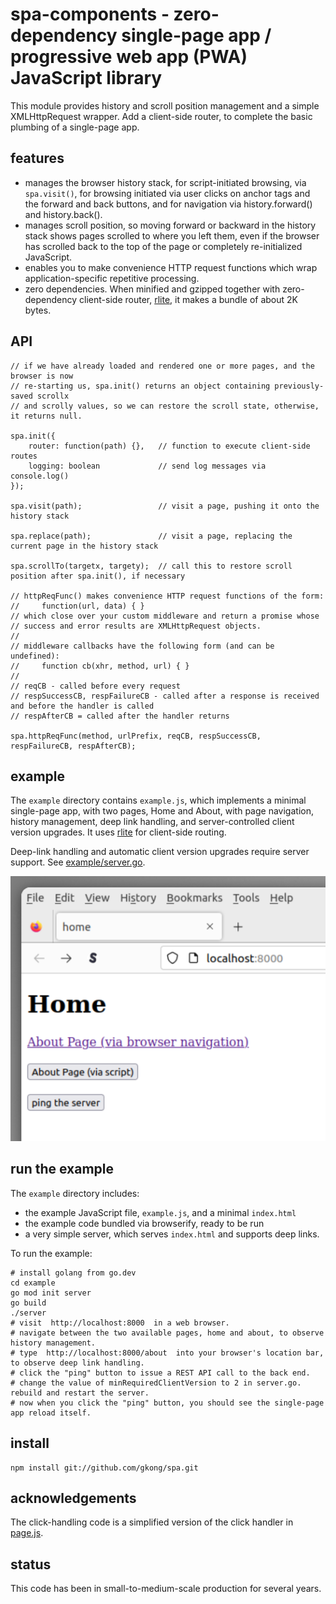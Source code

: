 # spa-components - zero-dependency single-page app / progressive web app (PWA) JavaScript library

This module provides history and scroll position management and a simple XMLHttpRequest wrapper.
Add a client-side router, to complete the basic plumbing of a single-page app.

## features
- manages the browser history stack, for script-initiated browsing, via `spa.visit()`, for browsing initiated via user clicks on anchor tags and the forward and back buttons, and for navigation via history.forward() and history.back().
- manages scroll position, so moving forward or backward in the history stack shows pages scrolled to where you left them, even if the browser has scrolled back to the top of the page or completely re-initialized JavaScript.
- enables you to make convenience HTTP request functions which wrap application-specific repetitive processing.
- zero dependencies. When minified and gzipped together with zero-dependency client-side router, [rlite](https://github.com/chrisdavies/rlite), it makes a bundle of about 2K bytes.

## API

	// if we have already loaded and rendered one or more pages, and the browser is now 
	// re-starting us, spa.init() returns an object containing previously-saved scrollx
	// and scrolly values, so we can restore the scroll state, otherwise, it returns null.

	spa.init({
		router: function(path) {},   // function to execute client-side routes
		logging: boolean             // send log messages via console.log()
	});

	spa.visit(path);                 // visit a page, pushing it onto the history stack

	spa.replace(path);               // visit a page, replacing the current page in the history stack

	spa.scrollTo(targetx, targety);  // call this to restore scroll position after spa.init(), if necessary

	// httpReqFunc() makes convenience HTTP request functions of the form:
	//     function(url, data) { }
	// which close over your custom middleware and return a promise whose
	// success and error results are XMLHttpRequest objects.
	//
	// middleware callbacks have the following form (and can be undefined):
	//     function cb(xhr, method, url) { }
	//
	// reqCB - called before every request
	// respSuccessCB, respFailureCB - called after a response is received and before the handler is called
	// respAfterCB = called after the handler returns

	spa.httpReqFunc(method, urlPrefix, reqCB, respSuccessCB, respFailureCB, respAfterCB);

## example

The `example` directory contains `example.js`, which implements a minimal single-page app, with two pages, Home and About, with page navigation, history management, deep link handling, and server-controlled client version upgrades. It uses [rlite](https://github.com/chrisdavies/rlite) for client-side routing.

Deep-link handling and automatic client version upgrades require server support. See [example/server.go](https://github.com/gkong/spa/blob/main/example/server.go).

![Example App Screen Shot](spa-example.png?raw=true)

## run the example

The `example` directory includes:
- the example JavaScript file, `example.js`, and a minimal `index.html`
- the example code bundled via browserify, ready to be run
- a very simple server, which serves `index.html` and supports deep links.

To run the example:

	# install golang from go.dev
	cd example
	go mod init server
	go build
	./server
	# visit  http://localhost:8000  in a web browser.
	# navigate between the two available pages, home and about, to observe history management.
	# type  http://localhost:8000/about  into your browser's location bar, to observe deep link handling.
	# click the "ping" button to issue a REST API call to the back end.
	# change the value of minRequiredClientVersion to 2 in server.go. rebuild and restart the server.
	# now when you click the "ping" button, you should see the single-page app reload itself.

## install

	npm install git://github.com/gkong/spa.git

## acknowledgements

The click-handling code is a simplified version of the click handler in [page.js](https://github.com/visionmedia/page.js).

## status

This code has been in small-to-medium-scale production for several years.
